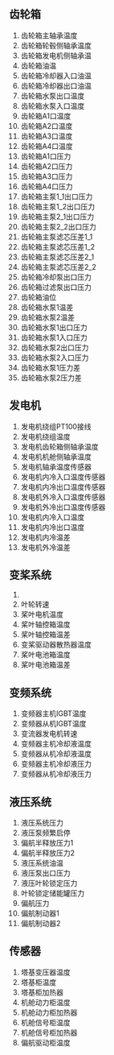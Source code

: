 ## 齿轮箱

1. 齿轮箱主轴承温度
2. 齿轮箱轮毂侧轴承温度
3. 齿轮箱发电机侧轴承温
4. 齿轮箱油温
5. 齿轮箱冷却器入口油温
6. 齿轮箱冷却器出口油温
7. 齿轮箱水泵出口温度
8. 齿轮箱水泵入口温度
9. 齿轮箱A1口温度
10. 齿轮箱A2口温度
11. 齿轮箱A3口温度
12. 齿轮箱A4口温度
13. 齿轮箱A1口压力
14. 齿轮箱A2口压力
15.  齿轮箱A3口压力
16. 齿轮箱A4口压力
17. 齿轮箱主泵1_1出口压力
18.  齿轮箱主泵1_2出口压力
19. 齿轮箱主泵2_1出口压力
20. 齿轮箱主泵2_2出口压力
21. 齿轮箱主泵滤芯压差1_1
22. 齿轮箱主泵滤芯压差1_2
23.  齿轮箱主泵滤芯压差2_1
24. 齿轮箱主泵滤芯压差2_2
25. 齿轮箱冷却泵出口压力
26. 齿轮箱过滤泵出口压力
27. 齿轮箱油位
28. 齿轮箱水泵1温差
29. 齿轮箱水泵2温差
30. 齿轮箱水泵1出口压力
31. 齿轮箱水泵1入口压力
32. 齿轮箱水泵2出口压力
33. 齿轮箱水泵2入口压力
34. 齿轮箱水泵1压力差
35. 齿轮箱水泵2压力差

## 发电机

1. 发电机绕组PT100接线
2. 发电机绕组温度
3. 发电机齿轮箱侧轴承温度
4. 发电机机舱侧轴承温度
5. 发电机轴承温度传感器
6. 发电机内冷入口温度传感器
7. 发电机内冷出口温度传感器
8. 发电机外冷入口温度传感器
9. 发电机外冷出口温度传感器
10. 发电机内冷入口温度
11. 发电机内冷出口温度
12. 发电机内冷温差
13. 发电机外冷温差

## 变桨系统

1. 
2. 叶轮转速
3. 桨叶电机温度
4. 桨叶轴控箱温度
5. 桨叶轴控箱温差
6. 变桨驱动器散热器温度
7. 桨叶电池箱温度
8. 桨叶电池箱温差

## 变频系统

1. 变频器主机IGBT温度
2. 变频器从机IGBT温度
3. 变流器发电机转速
4. 变频器主机冷却液温度
5. 变频器从机冷却液温度
6. 变频器主机冷却液压力
7. 变频器从机冷却液压力

## 液压系统

1. 液压系统压力
2. 液压泵频繁启停
3. 偏航半释放压力1
4. 偏航半释放压力2
5. 液压系统油温
6. 液压泵出口压力
7. 液压叶轮锁定压力
8. 叶轮锁定储能罐压力
9. 偏航压力
10. 偏航制动器1
11. 偏航制动器2

## 传感器

1. 塔基变压器温度
2. 塔基柜温度
3. 塔基柜加热器
4. 机舱动力柜温度
5. 机舱动力柜加热器
6. 机舱信号柜温度
7. 机舱信号柜加热器
8. 偏航驱动柜温度

